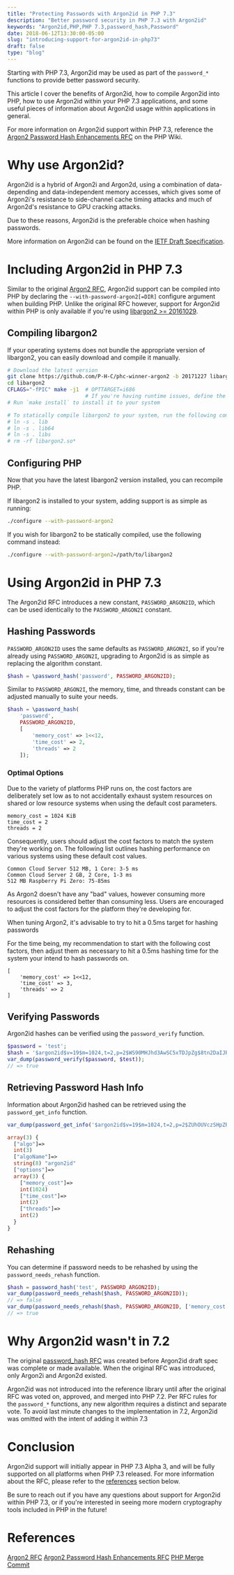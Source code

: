 ```yaml
---
title: "Protecting Passwords with Argon2id in PHP 7.3"
description: "Better password security in PHP 7.3 with Argon2id"
keywords: "Argon2id,PHP,PHP 7.3,password_hash,Password"
date: 2018-06-12T13:30:00-05:00
slug: "introducing-support-for-argon2id-in-php73"
draft: false
type: "blog"
---
```

Starting with PHP 7.3, Argon2id may be used as part of the `password_*` functions to provide better password security.

This article I cover the benefits of Argon2id, how to compile Argon2id into PHP, how to use Argon2id within your PHP 7.3 applications, and some useful pieces of information about Argon2id usage within applications in general.

For more information on Argon2id support within PHP 7.3, reference the [Argon2 Password Hash Enhancements RFC](https://wiki.php.net/rfc/argon2_password_hash_enhancements) on the PHP Wiki.

<!--more-->

# Why use Argon2id?

Argon2id is a hybrid of Argon2i and Argon2d, using a combination of data-depending and data-independent memory accesses, which gives some of Argon2i's resistance to side-channel cache timing attacks and much of Argon2d's resistance to GPU cracking attacks.

Due to these reasons, Argon2id is the preferable choice when hashing passwords.

More information on Argon2id can be found on the [IETF Draft Specification](https://www.ietf.org/archive/id/draft-irtf-cfrg-argon2-03.txt).

# Including Argon2id in PHP 7.3

Similar to the original [Argon2 RFC](https://wiki.php.net/rfc/argon2_password_hash), Argon2id support can be compiled into PHP by declaring the `--with-password-argon2[=DIR]` configure argument when building PHP. Unlike the original RFC however, support for Argon2id within PHP is only available if you're using [libargon2 >= 20161029](https://github.com/P-H-C/phc-winner-argon2/releases).

## Compiling libargon2

If your operating systems does not bundle the appropriate version of libargon2, you can easily download and compile it manually.

```bash
# Download the latest version
git clone https://github.com/P-H-C/phc-winner-argon2 -b 20171227 libargon2
cd libargon2
CFLAGS="-fPIC" make -j1  # OPTTARGET=i686
                         # If you're having runtime issues, define the OPTTARGET to your system
# Run `make install` to install it to your system

# To statically compile libargon2 to your system, run the following commands instead
# ln -s . lib
# ln -s . lib64
# ln -s . libs
# rm -rf libargon2.so*
```

## Configuring PHP

Now that you have the latest libargon2 version installed, you can recompile PHP.

If libargon2 is installed to your system, adding support is as simple as running:
```bash
./configure --with-password-argon2
```

If you wish for libargon2 to be statically compiled, use the following command instead:
```bash
./configure --with-password-argon2=/path/to/libargon2
```

# Using Argon2id in PHP 7.3

The Argon2id RFC introduces a new constant, `PASSWORD_ARGON2ID`, which can be used identically to the `PASSWORD_ARGON2I` constant.

## Hashing Passwords

`PASSWORD_ARGON2ID` uses the same defaults as `PASSWORD_ARGON2I`, so if you're already using `PASSWORD_ARGON2I`, upgrading to Argon2id is as simple as replacing the algorithm constant.

```php
$hash = \password_hash('password', PASSWORD_ARGON2ID);
```

Similar to `PASSWORD_ARGON2I`, the memory, time, and threads constant can be adjusted manually to suite your needs.

```php
$hash = \password_hash(
    'password',
    PASSWORD_ARGON2ID,
    [
        'memory_cost' => 1<<12,
        'time_cost' => 2,
        'threads' => 2
    ]);
```

### Optimal Options

Due to the variety of platforms PHP runs on, the cost factors are deliberately set low as to not accidentally exhaust system resources on shared or low resource systems when using the default cost parameters.

```
memory_cost = 1024 KiB
time_cost = 2
threads = 2
```

Consequently, users should adjust the cost factors to match the system they're working on. The following list outlines hashing performance on various systems using these default cost values.

```
Common Cloud Server 512 MB, 1 Core: 3-5 ms
Common Cloud Server 2 GB, 2 Core, 1-3 ms
512 MB Raspberry Pi Zero: 75-85ms
```

As Argon2 doesn't have any "bad" values, however consuming more resources is considered better than consuming less. Users are encouraged to adjust the cost factors for the platform they're developing for.

When tuning Argon2, it's advisable to try to hit a 0.5ms target for hashing passwords

For the time being, my recommendation to start with the following cost factors, then adjust them as necessary to hit a 0.5ms hashing time for the system your intend to hash passwords on.

```
[
    'memory_cost' => 1<<12,
    'time_cost' => 3,
    'threads' => 2
]
```

## Verifying Passwords

Argon2id hashes can be verified using the `password_verify` function.

```php
$password = 'test';
$hash = '$argon2id$v=19$m=1024,t=2,p=2$WS90MHJhd3AwSC5xTDJpZg$8tn2DaIJR2/UX4Cjcy2t3EZaLDL/qh+NbLQAOvTmdAg'
var_dump(password_verify($password, $test));
// => true
```

## Retrieving Password Hash Info

Information about Argon2id hashed can be retrieved using the `password_get_info` function.

```php
var_dump(password_get_info('$argon2id$v=19$m=1024,t=2,p=2$ZUhOUVczSHpZRDBDU2ZBRA$k/vI1wKP4s0ecJIpUybRfgBeo3as1PhIV1Od6PvOEFA'));

array(3) {
  ["algo"]=>
  int(3)
  ["algoName"]=>
  string(8) "argon2id"
  ["options"]=>
  array(3) {
    ["memory_cost"]=>
    int(1024)
    ["time_cost"]=>
    int(2)
    ["threads"]=>
    int(2)
  }
}
```

## Rehashing

You can determine if password needs to be rehashed by using the `password_needs_rehash` function.

```php
$hash = password_hash('test', PASSWORD_ARGON2ID);
var_dump(password_needs_rehash($hash, PASSWORD_ARGON2ID));
// => false
var_dump(password_needs_rehash($hash, PASSWORD_ARGON2ID, ['memory_cost' => 1<<17]));
// => true
```

# Why Argon2id wasn't in 7.2

The original [password_hash RFC](https://wiki.php.net/rfc/argon2_password_hash) was created before Argon2id draft spec was complete or made available. When the original RFC was introduced, only Argon2i and Argon2d existed.

Argon2id was not introduced into the reference library until after the original RFC was voted on, approved, and merged into PHP 7.2. Per RFC rules for the `password_*` functions, any new algorithm requires a distinct and separate vote. To avoid last minute changes to the implementation in 7.2, Argon2id was omitted with the intent of adding it within 7.3

# Conclusion

Argon2id support will initially appear in PHP 7.3 Alpha 3, and will be fully supported on all platforms when PHP 7.3 released. For more information about the RFC, please refer to the <a href="#references">references</a> section below.

Be sure to reach out if you have any questions about support for Argon2id within PHP 7.3, or if you're interested in seeing more modern cryptography tools included in PHP in the future!

# References

[Argon2 RFC](https://wiki.php.net/rfc/argon2_password_hash)
[Argon2 Password Hash Enhancements RFC](https://wiki.php.net/rfc/argon2_password_hash_enhancements)
[PHP Merge Commit](https://github.com/php/php-src/commit/55277a668409b9d62ac42695934aca64e354869f)